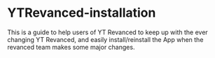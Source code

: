 # YTRevanced-installation
This is a guide to help users of YT Revanced to keep up with the ever changing YT Revanced, and easily install/reinstall the App when the revanced team makes some major changes.
